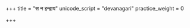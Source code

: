 +++
title = "स न इन्द्राय"
unicode_script = "devanagari"
practice_weight = 0

+++
<div class="js_include" url="/vedAH/sAma/paravastu-saama/devaH/somaH/sa-na-indrAya/"  newLevelForH1="1" includeTitle="false"> </div>